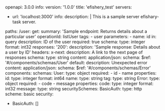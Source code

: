 openapi: 3.0.0
info:
  version: '1.0.0'
  title: 'efishery_test'
servers:
  - url: 'localhost:3000'
info:
  description: |
    This is a sample server efishary-task server.

paths:
  /user:
    get:
      summary: 'Sample endpoint: Returns details about a particular user'
      operationId: listUser
      tags:
        - user
      parameters:
        - name: id
          in: query
          description: ID of the user
          required: true
          schema:
            type: integer
            format: int32
      responses:
        '200':
          description: 'Sample response: Details about a user by ID'
          headers:
            x-next:
              description: A link to the next page of responses
              schema:
                type: string
          content:
            application/json:
              schema:
                $ref: '#/components/schemas/User'
        default:
          description: Unexpected error
          content:
            application/json:
              schema:
                $ref: '#/components/schemas/Error'
components:
  schemas:
    User:
      type: object
      required:
        - id
        - name
      properties:
        id:
          type: integer
          format: int64
        name:
          type: string
        tag:
          type: string
    Error:
      type: object
      required:
        - code
        - message
      properties:
        code:
          type: integer
          format: int32
        message:
          type: string
  securitySchemes:
    BasicAuth:
      type: http
      scheme: basic
security:
  - BasicAuth: []